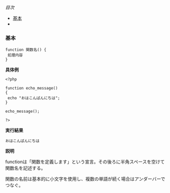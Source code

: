 *目次*
* [基本](#基本)
* [](#)

### 基本

```
function 関数名() {
 処理内容
}
```

**具体例**

```
<?php

function echo_message()
{
 echo "おはこんばんにちは";
}

echo_message();

?>
```

**実行結果**

`おはこんばんにちは`

**説明**

functionは「関数を定義します」という宣言。その後ろに半角スペースを空けて関数名を記述する。  

関数の名前は基本的に小文字を使用し、複数の単語が続く場合はアンダーバーでつなぐ。
